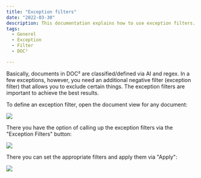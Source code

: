 ```yaml
---
title: "Exception filters"
date: "2022-03-30"
description: This documentation explains how to use exception filters. The exception filters are important to achieve the best results.
tags:
  - Generel
  - Exception
  - Filter
  - DOC²

---
```


Basically, documents in DOC² are classified/defined via AI and regex. In a few exceptions, however, you need an additional negative filter (exception filter) that allows you to exclude certain things. The exception filters are important to achieve the best results.

To define an exception filter, open the document view for any document:

![](/_images/doc2/image-66-1024x409.png)

There you have the option of calling up the exception filters via the "Exception Filters" button:

![](/_images/doc2/image-65-1024x359.png)

There you can set the appropriate filters and apply them via "Apply":

![](/_images/doc2/image-67.png)
